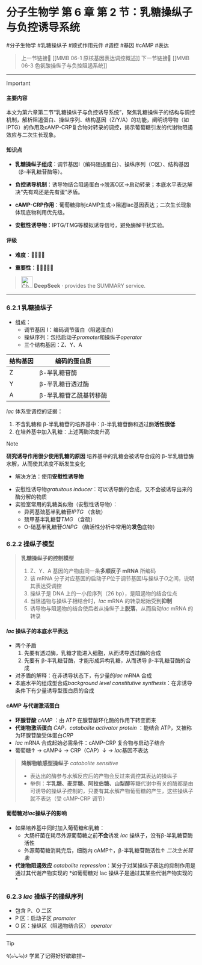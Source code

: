 # 分子生物学 第 6 章 第 2 节：乳糖操纵子与负控诱导系统
#分子生物学 #乳糖操纵子 #顺式作用元件 #调控 #基因 #cAMP #表达

> 上一节链接🔗 [[MMB 06-1 原核基因表达调控概述]]
> 下一节链接🔗 [[MMB 06-3 色氨酸操纵子与负控阻遏系统]]

---

> [!IMPORTANT]
> 
> #### 主要内容
> 
> 本文为第六章第二节“乳糖操纵子与负控诱导系统”，聚焦乳糖操纵子的结构与调控机制，解析阻遏蛋白、操纵序列、结构基因（Z/Y/A）的功能，阐明诱导物（如IPTG）的作用及cAMP-CRP复合物对转录的调控，揭示葡萄糖引发的代谢物阻遏效应与二次生长现象。
> 
> #### 知识点
> 
> - **乳糖操纵子组成**：调节基因I（编码阻遏蛋白）、操纵序列（O区）、结构基因（β-半乳糖苷酶等）。
>     
> - **负控诱导机制**：诱导物结合阻遏蛋白→脱离O区→启动转录；本底水平表达解决“先有鸡还是先有蛋”矛盾。
>     
> - **cAMP-CRP作用**：葡萄糖抑制cAMP生成→阻遏lac基因表达；二次生长现象体现底物利用优先级。
>     
> - **安慰性诱导物**：IPTG/TMG等模拟诱导信号，避免酶解干扰实验。
>     
> 
> #### 评级
> 
> - **难度**：🌿🌿🌿🌿
>     
> - **重要性**：🌟🌟🌟🌟🌟
>     
> 
> > <img src="https://img.icons8.com/?size=100&id=YWOidjGxCpFW&format=png&color=000000" alt="ChatGPT Icon" width="30" height="30" style="margin-bottom: -7px;"> **DeepSeek** · provides the SUMMARY service.

---
### 6.2.1 乳糖操纵子
- 组成：
	- 调节基因 I：编码调节蛋白（阻遏蛋白）
	- 操纵序列：包括启动子*promoter*和操纵子*operator*
	- 三个结构基因：Z、Y、A

| 结构基因 | 编码的蛋白质       |
| ---- | ------------ |
| Z    | β-半乳糖苷酶      |
| Y    | β-半乳糖苷透过酶    |
| A    | β-半乳糖苷乙酰基转移酶 |

*lac* 体系受调控的证据：
1. 不含乳糖和 β-半乳糖苷的培养基中：β-半乳糖苷酶和透过酶**活性很低**
2. 在培养基中加入乳糖：上述两酶浓度升高

> [!NOTE]
> **研究诱导作用很少使用乳糖的原因**
> 培养基中的乳糖会被诱导合成的 β-半乳糖苷酶水解，从而使其浓度不断发生变化
> - 解决方法：使用**安慰性诱导物**

- 安慰性诱导物*gratuitous inducer*：可以诱导酶的合成，又不会被诱导出来的酶分解的物质
- 实验室常用的乳糖类似物（安慰性诱导物）：
	- 异丙基巯基半乳糖苷*IPTG* （含硫）
	- 巯甲基半乳糖苷*TMG* （含硫）
	- O-硝基半乳糖苷*ONPG* （酶活性分析中常用的**发色**底物）

### 6.2.2 操纵子模型

> **乳糖操纵子的控制模型**
> 
> 1. Z、Y、A 基因的产物由同一条**多顺反子 mRNA** 所编码
> 2. 该 mRNA 分子对应基因的启动子*P*位于调节基因*I*与操纵子*O*之间，说明其表达受调控
> 3. 操纵子是 DNA 上的一小段序列（26 bp），是阻遏物的结合位点
> 4. 当阻遏物与操纵子相结合时，*lac* mRNA 的转录起始受到**抑制**
> 5. 诱导物与阻遏物的结合使后者从操纵子上**脱落**，从而启动*lac* mRNA 的转录

#### *lac* 操纵子的本底水平表达
- 两个矛盾
	1. 先要有透过酶，乳糖才能进入细胞，从而诱导透过酶的合成
	2. 先要有 β-半乳糖苷酶，才能形成异构乳糖，从而诱导 β-半乳糖苷酶的合成
- 对矛盾的解释：在非诱导状态下，有少量的*lac* mRNA 合成
- 本底水平的组成型合成*background level constitutive synthesis*：在非诱导条件下有少量诱导型蛋白质的合成

#### cAMP 与代谢激活蛋白
- **环腺苷酸** *cAMP* ：由 ATP 在腺苷酸环化酶的作用下转变而来
- **代谢物激活蛋白** *CAP，catabolite activator protein* ：能结合 ATP，又被称为环腺苷酸受体蛋白*CRP*
- *lac* mRNA 合成起始必需条件：cAMP-CRP 复合物与启动子结合
- 葡萄糖↑ → cAMP↓ → CRP（CAP）↓ → *lac*基因不表达

> **降解物敏感型操纵子** *catabolite sensitive*
> 
> - 表达出的酶参与水解反应后的产物会反过来调控其表达的操纵子
> - 举例：**半乳糖、麦芽糖、阿拉伯糖、山梨醇**等糖代谢中有关的酶都是由可诱导的操纵子控制的，只要有其水解产物葡萄糖的产生，这些操纵子就不表达（受 cAMP-CRP 调节）

#### 葡萄糖对*lac*操纵子的影响
- 如果培养基中同时加入葡萄糖和乳糖：
	- 大肠杆菌在耗尽外源葡萄糖之前**不会**诱发 *lac* 操纵子，没有β-半乳糖苷酶活性
	- 外源葡萄糖消耗完后，细胞内 cAMP↑，β-半乳糖苷酶活性↑ *二次生长现象*
- **代谢物阻遏效应** *catabolite repression*：某分子对某操纵子表达的抑制作用是通过其代谢产物实现的 *如葡萄糖对 lac 操纵子是通过其某些代谢产物实现的 *

### 6.2.3 *lac* 操纵子的操纵序列
- 包含 P、O 二区
- P 区：启动子区 *promoter*
- O 区：操纵区（阻遏物结合区） *operator*

---
> [!TIP]
> ٩(๑˃̵ᴗ˂̵๑)۶ 学累了记得好好歇歇捏~
